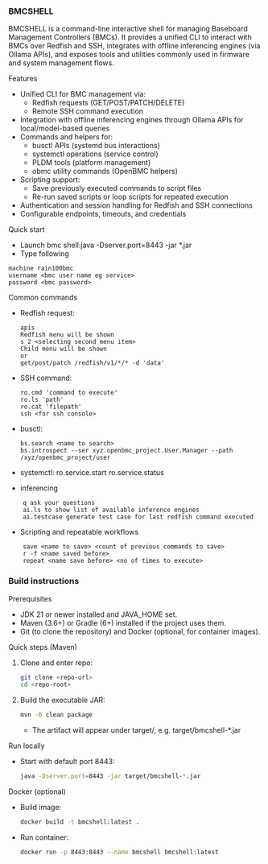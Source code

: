 ### BMCSHELL

BMCSHELL is a command-line interactive shell for managing Baseboard Management Controllers (BMCs). It provides a unified CLI to interact with BMCs over Redfish and SSH, integrates with offline inferencing engines (via Ollama APIs), and exposes tools and utilities commonly used in firmware and system management flows.

Features
- Unified CLI for BMC management via:
    - Redfish requests (GET/POST/PATCH/DELETE)
    - Remote SSH command execution
- Integration with offline inferencing engines through Ollama APIs for local/model-based queries
- Commands and helpers for:
    - busctl APIs (systemd bus interactions)
    - systemctl operations (service control)
    - PLDM tools (platform management)
    - obmc utility commands (OpenBMC helpers)
- Scripting support:
    - Save previously executed commands to script files
    - Re-run saved scripts or loop scripts for repeated execution
- Authentication and session handling for Redfish and SSH connections
- Configurable endpoints, timeouts, and credentials

Quick start
- Launch bmc shell:java -Dserver.port=8443 -jar *.jar
- Type following
```ssh
machine rain100bmc
username <bmc user name eg service>
password <bmc password>
```

Common commands
- Redfish request:
    ```ssh
    apis
    Redfish menu will be shown 
    s 2 <selecting second menu item>
    Child menu will be shown
    or 
    get/post/patch /redfish/v1/*/* -d 'data'
    ```
- SSH command:
    ```ssh
    ro.cmd 'command to execute'
    ro.ls 'path'
    ro.cat 'filepath'
    ssh <for ssh console>
    ```
- busctl:
    ```ssh
    bs.search <name to search>
    bs.introspect --ser xyz.openbmc_project.User.Manager --path /xyz/openbmc_project/user 
    ```
- systemctl:
    ro.service.start <service name>
    ro.service.status <service name>
    

- inferencing
```ssh
    q ask your questions
    ai.ls to show list of available inference engines
    ai.testcase generate test case for last redfish command executed
```
 

- Scripting and repeatable workflows
```ssh
    save <name to save> <count of previous commands to save>
    r -f <name saved before>
    repeat <name save before> <no of times to execute>
``` 

### Build instructions

Prerequisites
- JDK 21 or newer installed and JAVA_HOME set.
- Maven (3.6+) or Gradle (6+) installed if the project uses them.
- Git (to clone the repository) and Docker (optional, for container images).

Quick steps (Maven)
1. Clone and enter repo:
    ```bash
    git clone <repo-url>
    cd <repo-root>
    ```
2. Build the executable JAR:
    ```bash
    mvn -B clean package
    ```
    - The artifact will appear under target/, e.g. target/bmcshell-*.jar



Run locally
- Start with default port 8443:
  ```bash
  java -Dserver.port=8443 -jar target/bmcshell-*.jar
  ```

Docker (optional)
- Build image:
  ```bash
  docker build -t bmcshell:latest .
  ```
- Run container:
  ```bash
  docker run -p 8443:8443 --name bmcshell bmcshell:latest
  ```
